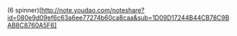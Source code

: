(6 spinner)[http://note.youdao.com/noteshare?id=080e9d09ef6c63a6ee77274b60ca8caa&sub=1D09D17244B44CB78C9BAB8C8760A5F6]
